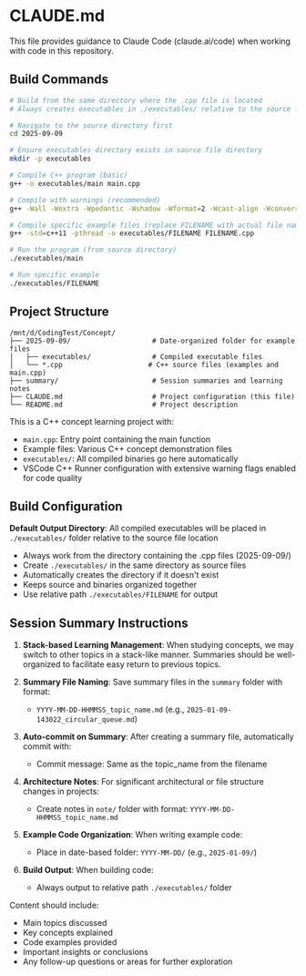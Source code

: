# CLAUDE.md

This file provides guidance to Claude Code (claude.ai/code) when working with code in this repository.

## Build Commands

```bash
# Build from the same directory where the .cpp file is located
# Always creates executables in ./executables/ relative to the source file location

# Navigate to the source directory first
cd 2025-09-09

# Ensure executables directory exists in source file directory
mkdir -p executables

# Compile C++ program (basic)
g++ -o executables/main main.cpp

# Compile with warnings (recommended)
g++ -Wall -Wextra -Wpedantic -Wshadow -Wformat=2 -Wcast-align -Wconversion -Wsign-conversion -Wnull-dereference -o executables/main main.cpp

# Compile specific example files (replace FILENAME with actual file name without .cpp extension)
g++ -std=c++11 -pthread -o executables/FILENAME FILENAME.cpp

# Run the program (from source directory)
./executables/main

# Run specific example
./executables/FILENAME
```

## Project Structure

```
/mnt/d/CodingTest/Concept/
├── 2025-09-09/                    # Date-organized folder for example files
│   ├── executables/               # Compiled executable files
│   └── *.cpp                     # C++ source files (examples and main.cpp)
├── summary/                       # Session summaries and learning notes
├── CLAUDE.md                      # Project configuration (this file)
└── README.md                      # Project description
```

This is a C++ concept learning project with:
- `main.cpp`: Entry point containing the main function
- Example files: Various C++ concept demonstration files
- `executables/`: All compiled binaries go here automatically
- VSCode C++ Runner configuration with extensive warning flags enabled for code quality

## Build Configuration

**Default Output Directory**: All compiled executables will be placed in `./executables/` folder relative to the source file location
- Always work from the directory containing the .cpp files (2025-09-09/)
- Create `./executables/` in the same directory as source files
- Automatically creates the directory if it doesn't exist
- Keeps source and binaries organized together
- Use relative path `./executables/FILENAME` for output

## Session Summary Instructions

1. **Stack-based Learning Management**: When studying concepts, we may switch to other topics in a stack-like manner. Summaries should be well-organized to facilitate easy return to previous topics.

2. **Summary File Naming**: Save summary files in the `summary` folder with format:
   - `YYYY-MM-DD-HHMMSS_topic_name.md` (e.g., `2025-01-09-143022_circular_queue.md`)
   
3. **Auto-commit on Summary**: After creating a summary file, automatically commit with:
   - Commit message: Same as the topic_name from the filename
   
4. **Architecture Notes**: For significant architectural or file structure changes in projects:
   - Create notes in `note/` folder with format: `YYYY-MM-DD-HHMMSS_topic_name.md`
   
5. **Example Code Organization**: When writing example code:
   - Place in date-based folder: `YYYY-MM-DD/` (e.g., `2025-01-09/`)
   
6. **Build Output**: When building code:
   - Always output to relative path `./executables/` folder

Content should include:
  - Main topics discussed
  - Key concepts explained  
  - Code examples provided
  - Important insights or conclusions
  - Any follow-up questions or areas for further exploration